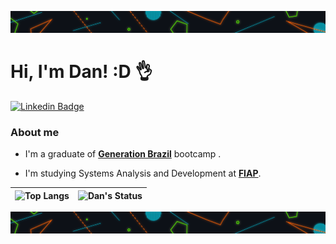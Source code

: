
![Start](https://github.com/ddsp-pinheiro/ddsp-pinheiro/blob/main/GitHubEND.png)
# Hi, I'm Dan! :D 👌
[![Linkedin Badge](https://img.shields.io/badge/-LinkedIn-blue?style=flat-square&logo=Linkedin&logoColor=white&link=https://www.linkedin.com/in/fagnerpsantos/)](https://www.linkedin.com/in/daniele-pinheiro/)

### About me

* I'm a graduate of **[Generation Brazil](https://brazil.generation.org/)** bootcamp . 

* I'm studying Systems Analysis and Development at **[FIAP](https://www.fiap.com.br/)**.

| ![Top Langs](https://github-readme-stats.vercel.app/api/top-langs/?username=ddsp-pinheiro&layout=compact&theme=blue-green)     | ![Dan's Status](https://github-readme-stats.vercel.app/api?username=ddsp-pinheiro&show_icons=false&theme=blue-green&hiding_specific_stats) |
| ---      | ---       |


![end](https://github.com/ddsp-pinheiro/ddsp-pinheiro/blob/main/GitHubEND.png)
